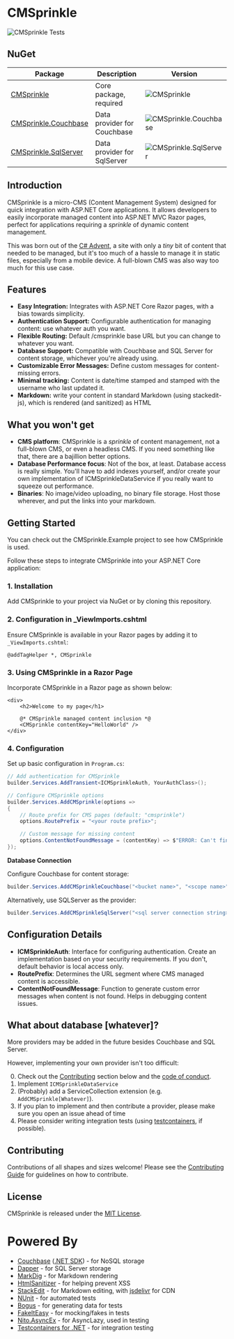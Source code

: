 # CMSprinkle

![CMSprinkle Tests](https://github.com/mgroves/CMSprinkle/actions/workflows/ci.yml/badge.svg)

## NuGet

| Package | Description | Version
|----|-----|-----
| [CMSprinkle](https://www.nuget.org/packages/CMSprinkle) | Core package, required | ![CMSprinkle](https://img.shields.io/nuget/v/CMSprinkle)
| [CMSprinkle.Couchbase](https://www.nuget.org/packages/CMSprinkle.Couchbase) | Data provider for Couchbase | ![CMSprinkle.Couchbase](https://img.shields.io/nuget/v/CMSprinkle.Couchbase) | 
| [CMSprinkle.SqlServer](https://www.nuget.org/packages/CMSprinkle.SqlServer) | Data provider for SqlServer | ![CMSprinkle.SqlServer](https://img.shields.io/nuget/v/CMSprinkle.SqlServer) | 

## Introduction
CMSprinkle is a micro-CMS (Content Management System) designed for quick integration with ASP.NET Core applications. It allows developers to easily incorporate managed content into ASP.NET MVC Razor pages, perfect for applications requiring a _sprinkle_ of dynamic content management.

This was born out of the [C# Advent](https://csadvent.christmas), a site with only a _tiny_ bit of content that needed to be managed, but it's too much of a hassle to manage it in static files, especially from a mobile device. A full-blown CMS was also way too much for this use case.

## Features
- **Easy Integration:** Integrates with ASP.NET Core Razor pages, with a bias towards simplicity.
- **Authentication Support:** Configurable authentication for managing content: use whatever auth you want.
- **Flexible Routing:** Default /cmsprinkle base URL but you can change to whatever you want.
- **Database Support:** Compatible with Couchbase and SQL Server for content storage, whichever you're already using.
- **Customizable Error Messages:** Define custom messages for content-missing errors.
- **Minimal tracking:** Content is date/time stamped and stamped with the username who last updated it.
- **Markdown:** write your content in standard Markdown (using stackedit-js), which is rendered (and sanitized) as HTML

## What you won't get
- **CMS platform**: CMSprinkle is a _sprinkle_ of content management, not a full-blown CMS, or even a headless CMS. If you need something like that, there are a bajillion better options.
- **Database Performance focus**: Not of the box, at least. Database access is really simple. You'll have to add indexes yourself, and/or create your own implementation of ICMSprinkleDataService if you really want to squeeze out performance.
- **Binaries**: No image/video uploading, no binary file storage. Host those wherever, and put the links into your markdown.

## Getting Started

You can check out the CMSprinkle.Example project to see how CMSprinkle is used.

Follow these steps to integrate CMSprinkle into your ASP.NET Core application:

### 1. Installation
Add CMSprinkle to your project via NuGet or by cloning this repository.

### 2. Configuration in _ViewImports.cshtml
Ensure CMSprinkle is available in your Razor pages by adding it to `_ViewImports.cshtml`:

```cshtml
@addTagHelper *, CMSprinkle
```

### 3. Using CMSprinkle in a Razor Page
Incorporate CMSprinkle in a Razor page as shown below:
```cshtml
<div>
    <h2>Welcome to my page</h1>
    
    @* CMSprinkle managed content inclusion *@
    <CMSprinkle contentKey="HelloWorld" />
</div>
```

### 4. Configuration

Set up basic configuration in `Program.cs`:

```csharp
// Add authentication for CMSprinkle
builder.Services.AddTransient<ICMSprinkleAuth, YourAuthClass>();

// Configure CMSprinkle options
builder.Services.AddCMSprinkle(options =>
{
    // Route prefix for CMS pages (default: "cmsprinkle")
    options.RoutePrefix = "<your route prefix>";

    // Custom message for missing content
    options.ContentNotFoundMessage = (contentKey) => $"ERROR: Can't find {contentKey}, did you add it yet?";
});
```

__Database Connection__

Configure Couchbase for content storage:
```csharp
builder.Services.AddCMSprinkleCouchbase("<bucket name>", "<scope name>", "<collection name>", createCollectionIfNecessary: true);
```
Alternatively, use SQLServer as the provider:
```csharp
builder.Services.AddCMSprinkleSqlServer("<sql server connection string>", "<table name>", "<schema name>",  createTableIfNecessary: true);
```

## Configuration Details
- **ICMSprinkleAuth**: Interface for configuring authentication. Create an implementation based on your security requirements. If you don't, default behavior is local access only.
- **RoutePrefix**: Determines the URL segment where CMS managed content is accessible.
- **ContentNotFoundMessage**: Function to generate custom error messages when content is not found. Helps in debugging content issues.

## What about database [whatever]?

More providers may be added in the future besides Couchbase and SQL Server.

However, implementing your own provider isn't too difficult:

0. Check out the [Contributing](#contributing) section below and the [code of conduct](CODE_OF_CONDUCT.md).
1. Implement `ICMSprinkleDataService`
2. (Probably) add a ServiceCollection extension (e.g. `AddCMSprinkle[Whatever]`).
3. If you plan to implement and then contribute a provider, please make sure you open an issue ahead of time
4. Please consider writing integration tests (using [testcontainers](https://github.com/testcontainers/testcontainers-dotnet), if possible).

## Contributing
Contributions of all shapes and sizes welcome! Please see the [Contributing Guide](CONTRIBUTING.md) for guidelines on how to contribute.

## License
CMSprinkle is released under the [MIT License](LICENSE).

# Powered By

* [Couchbase](https://www.couchbase.com/) ([.NET SDK](https://docs.couchbase.com/dotnet-sdk/current/hello-world/start-using-sdk.html)) - for NoSQL storage
* [Dapper](https://github.com/DapperLib/Dapper) - for SQL Server storage
* [MarkDig](https://github.com/xoofx/markdig) - for Markdown rendering
* [HtmlSanitizer](https://github.com/mganss/HtmlSanitizer) - for helping prevent XSS
* [StackEdit](https://github.com/benweet/stackedit) - for Markdown editing, with [jsdelivr](https://github.com/jsdelivr/jsdelivr) for CDN
* [NUnit](https://nunit.org/) - for automated tests
* [Bogus](https://github.com/bchavez/Bogus) - for generating data for tests
* [FakeItEasy](https://github.com/FakeItEasy/FakeItEasy) - for mocking/fakes in tests
* [Nito.AsyncEx](https://github.com/StephenCleary/AsyncEx) - for AsyncLazy, used in testing
* [Testcontainers for .NET](https://github.com/testcontainers/testcontainers-dotnet) - for integration testing
 